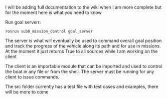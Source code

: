 I will be adding full documentation to the wiki when I am more complete but for the moment here is what you need to know

Run goal serverr:

    rosrun sub8_mission_control goal_server

The server is what will eventually be used to command overall goal position and track the progress of the vehicle along its path and for use in missions.
At the moment it just returns True to all sources while I am working on the client

The client is an importable module that can be imported and used to control the boat in any file or from the shell. The server must be running for any client to issue commands. 

The src folder currently has a test file with test cases and examples, there will be more to come